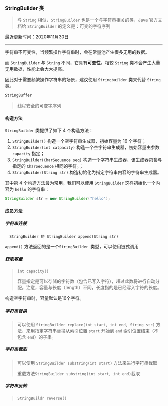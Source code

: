 ### StringBuilder 类

> 与 `String` 相似，`StringBuilder` 也是一个与字符串相关的类，Java 官方文档给 `StringBuilder` 的定义是：可变的字符序列

最近更新时间：2020年11月30日



---



字符串不可变性，当频繁操作字符串时，会在常量池产生很多无用的数据。

而 `StringBuilder` 与 `String` 不同，它具有**可变性**。相较 `String` 类不会产生大量无用数据，性能上会大大提高。

因此对于需要频繁操作字符串的场景，建议使用 `Stringbuilder` 类来代替 `String` 类。



`StringBuffer`

> 线程安全的可变字序列



#### 构造方法

`StringBuilder` 类提供了如下 4 个构造方法：

1. `StringBuilder()` 构造一个空字符串生成器，初始容量为 16 个字符；
2. `StringBuilder(int catpacity)` 构造一个空字符串生成器，初始容量由参数 `capacity` 指定；
3. `StringBuilder(CharSequence seq)` 构造一个字符串生成器，该生成器包含与指定的 `CharSequence` 相同的字符。；
4. `StringBuilder(String str)` 构造初始化为指定字符串内容的字符串生成器。

其中第 4 个构造方法最为常用，我们可以使用 `StringBuilder` 这样初始化一个内容为 `hello` 的字符串：

```java
StringBuilder str = new StringBuilder("hello");
```



#### 成员方法



#####  字符串连接

`  StringBuilder 的 StringBuilder append(String str)`

`append()` 方法返回的是一个`StringBuilder `类型，可以使用链式调用



##### 获取容量

> `int capacity()`
>
> 容量指定是可以存储的字符数（包含已写入字符），超过此数将进行自动分配。注意，容量与长度（length）不同，长度指的是已经写入字符的长度。



构造空字符串时，容量默认是16个字符。



##### 字符串替换

> 可以使用 `StringBuilder replace(int start, int end, String str)` 方法，来用指定字符串替换从索引位置 `start` 开始到 `end` 索引位置结束（不包含 `end`）的子串。



##### 字符串截取

> 可以使用 `StringBuilder substring(int start)` 方法来进行字符串截取
>
> 重载方法`StringBuilder substring(int start, int end)`截取



##### 字符串反转

> `StringBuildr reverse()`



